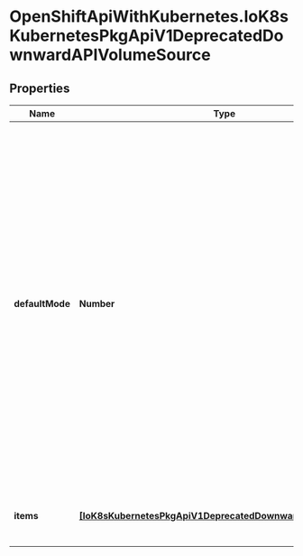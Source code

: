 # OpenShiftApiWithKubernetes.IoK8sKubernetesPkgApiV1DeprecatedDownwardAPIVolumeSource

## Properties
Name | Type | Description | Notes
------------ | ------------- | ------------- | -------------
**defaultMode** | **Number** | Optional: mode bits to use on created files by default. Must be a value between 0 and 0777. Defaults to 0644. Directories within the path are not affected by this setting. This might be in conflict with other options that affect the file mode, like fsGroup, and the result can be other mode bits set. | [optional] 
**items** | [**[IoK8sKubernetesPkgApiV1DeprecatedDownwardAPIVolumeFile]**](IoK8sKubernetesPkgApiV1DeprecatedDownwardAPIVolumeFile.md) | Items is a list of downward API volume file | [optional] 


